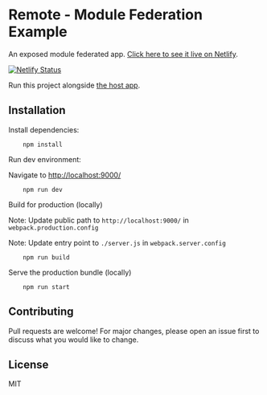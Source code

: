 # Remote - Module Federation Example

An exposed module federated app. [Click here to see it live on Netlify](https://remote-module-federation-example.netlify.app/).

[![Netlify Status](https://api.netlify.com/api/v1/badges/cf6cdaa0-edc1-488b-9844-7edb469b4eeb/deploy-status)](https://app.netlify.com/sites/remote-module-federation-example/deploys)

Run this project alongside [the host app](https://github.com/waldronmatt/host-module-federation-example).

## Installation

Install dependencies:

        npm install

Run dev environment:

Navigate to [http://localhost:9000/](http://localhost:9000/)

        npm run dev

Build for production (locally)

Note: Update public path to `http://localhost:9000/` in `webpack.production.config`

Note: Update entry point to `./server.js` in `webpack.server.config`

        npm run build

Serve the production bundle (locally)

        npm run start

## Contributing

Pull requests are welcome! For major changes, please open an issue first to discuss what you would like to change.

## License

MIT
